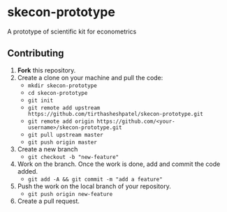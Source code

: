 # skecon-prototype

A prototype of scientific kit for econometrics

## Contributing

1. **Fork** this repository.
2. Create a clone on your machine and pull the code:
    - `mkdir skecon-prototype`
    - `cd skecon-prototype`
    - `git init`
    - `git remote add upstream https://github.com/tirthasheshpatel/skecon-prototype.git`
    - `git remote add origin https://github.com/<your-username>/skecon-prototype.git`
    - `git pull upstream master`
    - `git push origin master`
3. Create a new branch
    - `git checkout -b "new-feature"`
4. Work on the branch. Once the work is done, add and commit the code added.
    - `git add -A && git commit -m "add a feature"`
5. Push the work on the local branch of your repository.
    - `git push origin new-feature`
6. Create a pull request.
